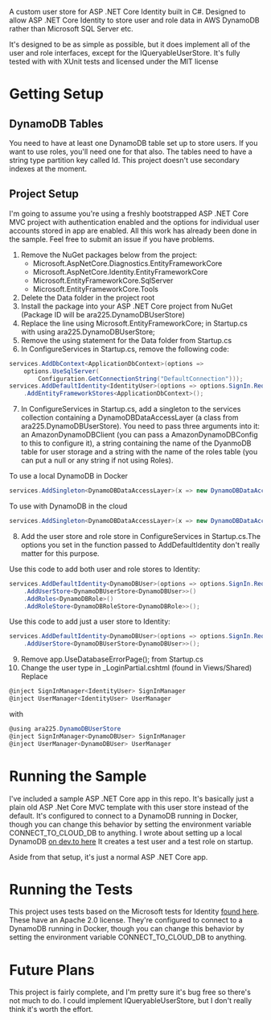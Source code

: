 A custom user store for ASP .NET Core Identity built in C#. Designed to allow ASP .NET Core Identity to store user and role data in AWS DynamoDB rather than Microsoft SQL Server etc. 

It's designed to be as simple as possible, but it does implement all of the user and role interfaces, except for the IQueryableUserStore. It's fully tested with with XUnit tests and licensed under the MIT license

# Getting Setup
## DynamoDB Tables
You need to have at least one DynamoDB table set up to store users. If you want to use roles, you'll need one for that also. The tables need to have a string type partition key called Id. This project doesn't use secondary indexes at the moment.

## Project Setup
I'm going to assume you're using a freshly bootstrapped ASP .NET Core MVC project with authentication enabled and the options for individual user accounts stored in app are enabled. All this work has already been done in the sample. Feel free to submit an issue if you have problems.

1. Remove the NuGet packages below from the project:
   * Microsoft.AspNetCore.Diagnostics.EntityFrameworkCore
   * Microsoft.AspNetCore.Identity.EntityFrameworkCore
   * Microsoft.EntityFrameworkCore.SqlServer
   * Microsoft.EntityFrameworkCore.Tools
2. Delete the Data folder in the project root
3. Install the package into your ASP .NET Core project from NuGet (Package ID will be ara225.DynamoDBUserStore)
4. Replace the line using Microsoft.EntityFrameworkCore; in Startup.cs with using ara225.DynamoDBUserStore;
5. Remove the using statement for the Data folder from Startup.cs
6. In ConfigureServices in Startup.cs, remove the following code: 
```csharp
services.AddDbContext<ApplicationDbContext>(options =>
    options.UseSqlServer(
        Configuration.GetConnectionString("DefaultConnection")));
services.AddDefaultIdentity<IdentityUser>(options => options.SignIn.RequireConfirmedAccount = true)
    .AddEntityFrameworkStores<ApplicationDbContext>();
```

7. In ConfigureServices in Startup.cs, add a singleton to the services collection containing a DynamoDBDataAccessLayer (a class from ara225.DynamoDBUserStore). You need to pass three arguments into it: an AmazonDynamoDBClient (you can pass a AmazonDynamoDBConfig to this to configure it), a string containing the name of the DyanmoDB table for user storage and a string with the name of the roles table (you can put a null or any string if not using Roles).

To use a local DynamoDB in Docker
```csharp
services.AddSingleton<DynamoDBDataAccessLayer>(x => new DynamoDBDataAccessLayer(new AmazonDynamoDBClient(new AmazonDynamoDBConfig { ServiceURL = "http://localhost:8000" }), "UserStoreTable", "RoleStoreTable"));
```
To use with DynamoDB in the cloud
```csharp
services.AddSingleton<DynamoDBDataAccessLayer>(x => new DynamoDBDataAccessLayer(new Amazon.DynamoDBv2.AmazonDynamoDBClient(), "UserStoreTable", "RoleStoreTable"));
```
8. Add the user store and role store in ConfigureServices in Startup.cs.The options you set in the function passed to AddDefaultIdentity don't really matter for this purpose.

Use this code to add both user and role stores to Identity:
```csharp
services.AddDefaultIdentity<DynamoDBUser>(options => options.SignIn.RequireConfirmedAccount = true)
    .AddUserStore<DynamoDBUserStore<DynamoDBUser>>()
    .AddRoles<DynamoDBRole>()
    .AddRoleStore<DynamoDBRoleStore<DynamoDBRole>>();
```

Use this code to add just a user store to Identity:
```csharp
services.AddDefaultIdentity<DynamoDBUser>(options => options.SignIn.RequireConfirmedAccount = true)
    .AddUserStore<DynamoDBUserStore<DynamoDBUser>>();
```

9. Remove app.UseDatabaseErrorPage(); from Startup.cs
10. Change the user type in _LoginPartial.cshtml (found in Views/Shared)
Replace 
```csharp
@inject SignInManager<IdentityUser> SignInManager
@inject UserManager<IdentityUser> UserManager
```
with
```csharp
@using ara225.DynamoDBUserStore
@inject SignInManager<DynamoDBUser> SignInManager
@inject UserManager<DynamoDBUser> UserManager
```

# Running the Sample
I've included a sample ASP .NET Core app in this repo. It's basically just a plain old ASP .Net Core MVC template with this user store instead of the default. It's configured to connect to a DynamoDB running in Docker, though you can change this behavior by setting the environment variable CONNECT_TO_CLOUD_DB to anything. I wrote about setting up a local DynamoDB <a href="https://dev.to/ara225/how-to-run-aws-dynamodb-locally-156i">on dev.to here</a> It creates a test user and a test role on startup.

Aside from that setup, it's just a normal ASP .NET Core app.

# Running the Tests
This project uses tests based on the Microsoft tests for Identity <a href="https://github.com/dotnet/aspnetcore/tree/9699b939f94b7524a178821d78addefa5af5d750/src/Identity/Specification.Tests/src">found here</a>. These have an Apache 2.0 license. They're configured to connect to a DynamoDB running in Docker, though you can change this behavior by setting the environment variable CONNECT_TO_CLOUD_DB to anything.

# Future Plans
This project is fairly complete, and I'm pretty sure it's bug free so there's not much to do. I could implement IQueryableUserStore, but I don't really think it's worth the effort.